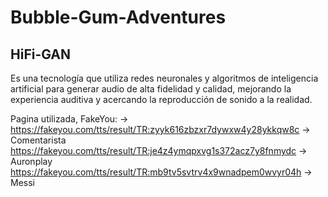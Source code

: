 # Bubble-Gum-Adventures

## HiFi-GAN
Es una tecnología que utiliza redes neuronales y algoritmos de inteligencia artificial para generar audio de alta fidelidad y calidad, mejorando la experiencia auditiva y acercando la reproducción de sonido a la realidad.

Pagina utilizada, FakeYou: -> https://fakeyou.com/tts/result/TR:zyyk616zbzxr7dywxw4y28ykkqw8c -> Comentarista
                              https://fakeyou.com/tts/result/TR:je4z4ymqpxvg1s372acz7y8fnmydc -> Auronplay
                              https://fakeyou.com/tts/result/TR:mb9tv5svtrv4x9wnadpem0wvyr04h -> Messi
